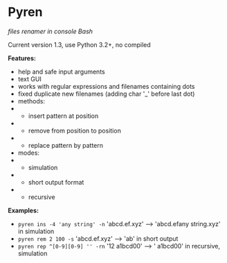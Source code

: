 # Pyren
*files renamer in console Bash*

Current version 1.3, use Python 3.2+, no compiled

**Features:**
- help and safe input arguments
- text GUI
- works with regular expressions and filenames containing dots
- fixed duplicate new filenames (adding char '_' before last dot)
- methods:
- - insert pattern at position
- - remove from position to position
- - replace pattern by pattern
- modes:
- - simulation
- - short output format
- - recursive

**Examples:**
- `pyren ins -4 'any string' -n`
'abcd.ef.xyz' --> 'abcd.efany string.xyz' in simulation
- `pyren rem 2 100 -s`
'abcd.ef.xyz' --> 'ab' in short output
- `pyren rep ^[0-9][0-9] '' -rn`
'12 a1bcd00' --> ' a1bcd00' in recursive, simulation
